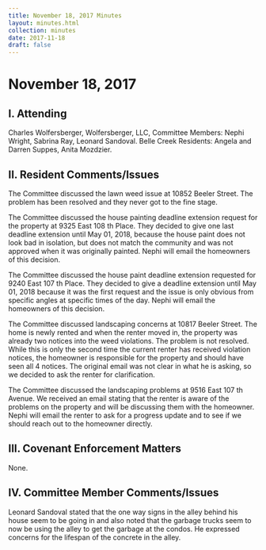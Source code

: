 ```yaml
---
title: November 18, 2017 Minutes
layout: minutes.html
collection: minutes
date: 2017-11-18
draft: false
---
```

# November 18, 2017

## I. Attending
Charles Wolfersberger, Wolfersberger, LLC, Committee Members: Nephi
Wright, Sabrina Ray, Leonard Sandoval. Belle Creek Residents: Angela and Darren Suppes, Anita Mozdzier.

## II. Resident Comments/Issues
The Committee discussed the lawn weed issue at 10852 Beeler Street. The problem has been resolved and
they never got to the fine stage.

The Committee discussed the house painting deadline extension request for the property at 9325 East 108 th
Place. They decided to give one last deadline extension until May 01, 2018, because the house paint does
not look bad in isolation, but does not match the community and was not approved when it was originally
painted. Nephi will email the homeowners of this decision.

The Committee discussed the house paint deadline extension requested for 9240 East 107 th Place. They
decided to give a deadline extension until May 01, 2018 because it was the first request and the issue is
only obvious from specific angles at specific times of the day. Nephi will email the homeowners of this
decision.

The Committee discussed landscaping concerns at 10817 Beeler Street. The home is newly rented and
when the renter moved in, the property was already two notices into the weed violations. The problem is not
resolved. While this is only the second time the current renter has received violation notices, the homeowner
is responsible for the property and should have seen all 4 notices. The original email was not clear in what
he is asking, so we decided to ask the renter for clarification.

The Committee discussed the landscaping problems at 9516 East 107 th Avenue. We received an email
stating that the renter is aware of the problems on the property and will be discussing them with the
homeowner. Nephi will email the renter to ask for a progress update and to see if we should reach out to the
homeowner directly.

## III. Covenant Enforcement Matters
None.

## IV. Committee Member Comments/Issues
Leonard Sandoval stated that the one way signs in the alley behind his house seem to be going in and also
noted that the garbage trucks seem to now be using the alley to get the garbage at the condos. He
expressed concerns for the lifespan of the concrete in the alley.

